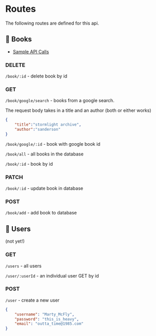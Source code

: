 # Routes

The following routes are defined for this api.

## 📖 Books

- [Sample API Calls](../src/books/books.rest)

### DELETE

`/book/:id` - delete book by id

### GET

`/book/google/search` - books from a google search.

The request body takes in a title and an author (both or either works)

```json
{
	"title":"stormlight archive",
	"author":"sanderson"
}
```

`/book/google/:id` - book with google book id

`/book/all` - all books in the database

`/book/:id` - book by id

### PATCH

`/book/:id` - update book in database

### POST

`/book/add` - add book to database

## 👤 Users

(not yet!)

### GET

`/users` - all users

`/user/:userId` - an individual user GET by id

### POST

`/user` - create a new user

```json
{
    "username": "Marty_McFly",
    "password": "this_is_heavy",
    "email": "outta_time@1985.com"
}
```
